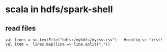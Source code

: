 # scala in hdfs/spark-shell

## read files

	val lines = sc.textFile("hdfs:/myhdfs/mycsv.csv")	#config sc first!
	val item =  lines.map(line => line.split(","))

